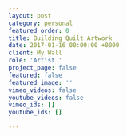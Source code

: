 ```yaml
---
layout: post
category: personal
featured_order: 0
title: Building Quilt Artwork
date: 2017-01-16 00:00:00 +0000
client: My Wall
role: 'Artist '
project_page: false
featured: false
featured_image: ''
vimeo_videos: false
youtube_videos: false
vimeo_ids: []
youtube_ids: []

---
```

